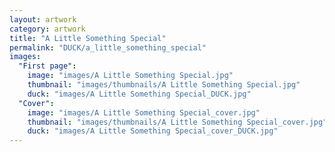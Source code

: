 ```yaml
---
layout: artwork
category: artwork
title: "A Little Something Special"
permalink: "DUCK/a_little_something_special"
images:
  "First page":
    image: "images/A Little Something Special.jpg"
    thumbnail: "images/thumbnails/A Little Something Special.jpg"
    duck: "images/A Little Something Special_DUCK.jpg"
  "Cover":
    image: "images/A Little Something Special_cover.jpg"
    thumbnail: "images/thumbnails/A Little Something Special_cover.jpg"
    duck: "images/A Little Something Special_cover_DUCK.jpg"
---
```

